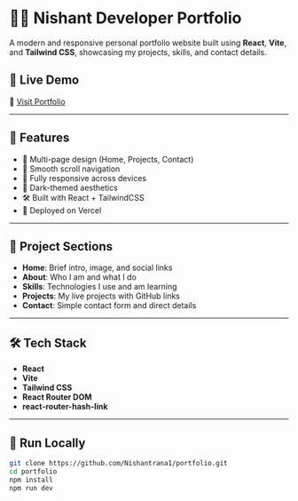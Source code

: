 # 🧑‍💻 Nishant Developer Portfolio

A modern and responsive personal portfolio website built using **React**, **Vite**, and **Tailwind CSS**, showcasing my projects, skills, and contact details.

## 🚀 Live Demo

🔗 [Visit Portfolio](https://nishantrana1.github.io/portfolio)

---

## 📁 Features

- 📄 Multi-page design (Home, Projects, Contact)
- 🔗 Smooth scroll navigation
- 📱 Fully responsive across devices
- 🌙 Dark-themed aesthetics
- 🛠️ Built with React + TailwindCSS
- 🚀 Deployed on Vercel

---

## 📸 Project Sections

- **Home**: Brief intro, image, and social links
- **About**: Who I am and what I do
- **Skills**: Technologies I use and am learning
- **Projects**: My live projects with GitHub links
- **Contact**: Simple contact form and direct details

---

## 🛠️ Tech Stack

- **React**
- **Vite**
- **Tailwind CSS**
- **React Router DOM**
- **react-router-hash-link**

---

## 🧪 Run Locally

```bash
git clone https://github.com/Nishantrana1/portfolio.git
cd portfolio
npm install
npm run dev
